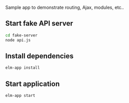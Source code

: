Sample app to demonstrate routing, Ajax, modules, etc..


## Start fake API server


```sh
cd fake-server
node api.js
```

## Install dependencies

```sh
elm-app install
```

## Start application

```sh
elm-app start
```
